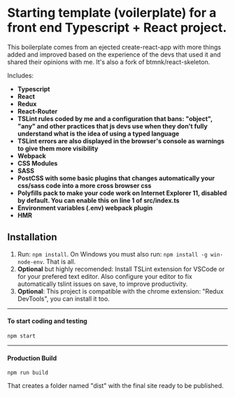 # Starting template (voilerplate) for a front end Typescript + React project. 

This boilerplate comes from an ejected create-react-app with more things added and improved based on the experience of the devs that used it and shared their opinions with me. It's also a fork of btmnk/react-skeleton.

Includes:
- **Typescript**
- **React**
- **Redux**
- **React-Router**
- **TSLint rules coded by me and a configuration that bans: "object", "any" and other practices that js devs use when they don't fully understand what is the idea of using a typed language**
- **TSLint errors are also displayed in the browser's console as warnings to give them more visibility**
- **Webpack** 
- **CSS Modules**
- **SASS**
- **PostCSS with some basic plugins that changes automatically your css/sass code into a more cross browser css**
- **Polyfills pack to make your code work on Internet Explorer 11, disabled by default. You can enable this on line 1 of src/index.ts**
- **Environment variables (.env) webpack plugin**
- **HMR**

## Installation

1. Run: `npm install`. On Windows you must also run: `npm install -g win-node-env`. That is all.
2. **Optional** but highly recomended: Install TSLint extension for VSCode or for your prefered text editor. Also configure your editor to fix automatically tslint issues on save, to improve productivity.
3. **Optional**: This project is compatible with the chrome extension: "Redux DevTools", you can install it too.

----

#### To start coding and testing

```
npm start
```

----

#### Production Build

```
npm run build
```

That creates a folder named "dist" with the final site ready to be published.
